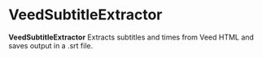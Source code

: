 # VeedSubtitleExtractor
**VeedSubtitleExtractor** Extracts subtitles and times from Veed HTML and saves output in a .srt file.

